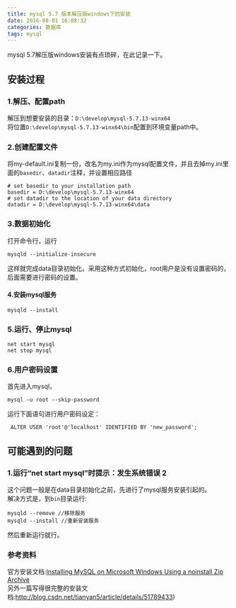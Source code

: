 ```yaml
---
title: mysql 5.7 版本解压版windows下的安装
date: 2016-08-01 16:08:32
categories: 数据库
tags: mysql				
---
```

mysql 5.7解压版windows安装有点琐碎，在此记录一下。
## 安装过程
### 1.解压、配置path     
解压到想要安装的目录：`D:\develop\mysql-5.7.13-winx64`      
将位置`D:\develop\mysql-5.7.13-winx64\bin`配置到环境变量path中。
### 2.创建配置文件      
将my-default.ini复制一份，改名为my.ini作为mysql配置文件，并且去掉my.ini里面的`basedir`、`datadir`注释，并设置相应路径        
```
# set basedir to your installation path
basedir = D:\develop\mysql-5.7.13-winx64
# set datadir to the location of your data directory
datadir = D:\develop\mysql-5.7.13-winx64\data
```
### 3.数据初始化       
打开命令行，运行
```
mysqld --initialize-insecure
```
这样就完成data目录初始化。采用这种方式初始化，root用户是没有设置密码的，
后面需要进行密码的设置。
#### 4.安装mysql服务     
```
mysqld --install
```
### 5.运行、停止mysql        
```
net start mysql
net stop mysql
```
### 6.用户密码设置
首先进入mysql，
```
mysql -u root --skip-password
```
运行下面语句进行用户密码设定：
```
 ALTER USER 'root'@'localhost' IDENTIFIED BY 'new_password';
```
## 可能遇到的问题
### 1.运行“net start mysql”时提示：发生系统错误 2		
这个问题一般是在data目录初始化之前，先进行了mysql服务安装引起的。		
解决方式是，到`bin`目录运行:		
```
mysqld --remove //移除服务
mysqld --install //重新安装服务
```
然后重新运行就行。

### 参考资料
官方安装文档:[Installing MySQL on Microsoft Windows Using a noinstall Zip Archive](http://dev.mysql.com/doc/refman/5.7/en/windows-install-archive.html)     
另外一篇写得很完整的安装文档:http://blog.csdn.net/tianyan5/article/details/51789433)

